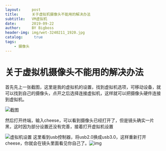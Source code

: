 ```yaml
---
layout:     post
title:      关于虚拟机摄像头不能用的解决办法
subtitle:   VM虚拟机
date:       2019-09-22
author:     BY Bigboss
header-img: img/wet-3240211_1920.jpg
catalog: 	 true
tags:
    - 摄像头
---
```

# 关于虚拟机摄像头不能用的解决办法

首先先上一张截图，这里是我的虚拟机的设置，找到虚拟机选项，可移动设备，就可以找到自己的摄像头，点开之后选择连接虚拟机，这样就可以把摄像头硬件连接到虚拟机。

![截图](https://i.loli.net/2019/09/22/JdZE5iH4t6XDlwW.png)

然后打开终端，输入cheese，可以看到摄像头已经打开了，但是镜头确实一片黑，这时因为部分设置还没有完善，接着打开虚拟机设置

![虚拟机设置](https://i.loli.net/2019/09/22/D7JKgE5FfwAVa9W.png)
这里看到usb控制器，将usb2.0换成usb3.0，这样重新打开cheese，你就会在镜头里面看见你自己了。![img](file:///C:\Users\BIGBOS~1\AppData\Local\Temp\SGPicFaceTpBq\2580\0031E447.png)

